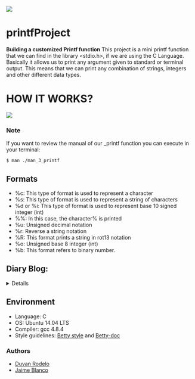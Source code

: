 ![](https://www.holbertonschool.com/holberton-logo.png)

# printfProject #

**Building a customized Printf function**
This project is a mini printf function that we can find in the library <stdio.h>, if we are using the C Language. Basically it allows us to print any argument given to standard or terminal output. This means that we can print any combination of strings, integers and other different data types.

# HOW IT WORKS? #
<img src="https://github.com/Rode1o/printf/blob/main/How_it_works.gif" />

### Note ###
If you want to review the manual of our _printf function you can execute
in your terminal:
~~~
$ man ./man_3_printf
~~~
## Formats ##
* %c: This type of format is used to represent a character
* %s: This type of format is used to represent a string of characters
* %d or %i: This type of format is used to represent base 10
signed integer (int)
* %%: In this case, the character% is printed
* %u: Unsigned decimal notation
* %r: Reverse a string notation
* %R: This format prints a string in rot13 notation
* %o: Unsigned base 8 integer (int)
* %b: This format refers to binary number.

## Diary Blog:
<details>
	<h5>
	<summary>
	0 Meet (12/03/21)
	   <li> Planned step modules for printf</li>
	      <li> Addeda minimun Header</li>
	1 Meet (13/03/21)
	   <li> Added Manual </li>
	      <li> Processing header.h, printf.c, and function pointers </li>
	2 Meet (14/03/21)
      	  <li> First attemp to functions module, rewrite code, close to end</li>
	3 Meet (15/03/21)
	<li> Rewrite again code, a bunch of check fails</li>
	<li> Update betty, README</li>
	</h5>
	</summary>
</details>

## Environment ##
* Language: C
* OS: Ubuntu 14.04 LTS
* Compiler: gcc 4.8.4
* Style guidelines: [Betty style](https://github.com/holbertonschool/Betty/wiki)
and
[Betty-doc](https://github.com/holbertonschool/Betty/blob/master/betty-doc.pl)

### Authors ###
* [Duvan Rodelo](https://twitter.com/duvanrode1o)
* [Jaime Blanco](https://twitter.com/jblanco75)
